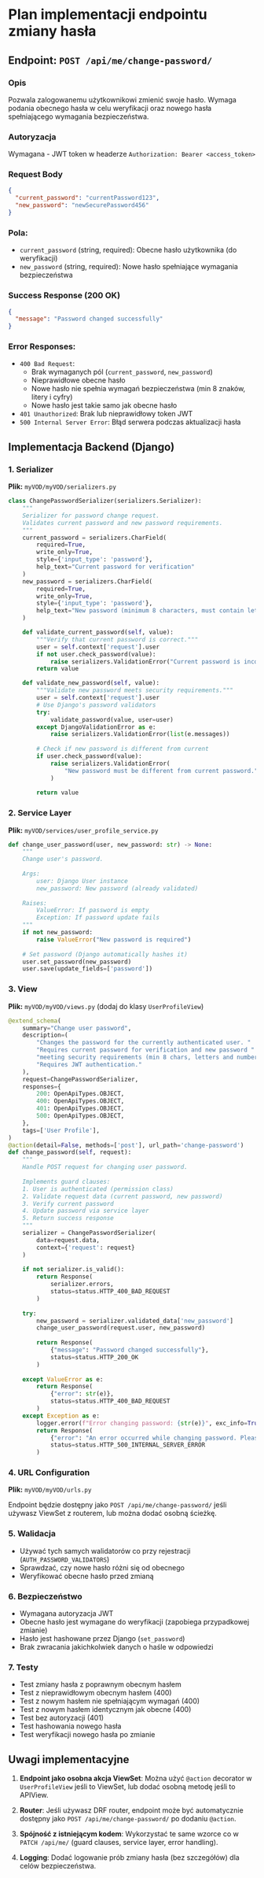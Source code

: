 # Plan implementacji endpointu zmiany hasła

## Endpoint: `POST /api/me/change-password/`

### Opis
Pozwala zalogowanemu użytkownikowi zmienić swoje hasło. Wymaga podania obecnego hasła w celu weryfikacji oraz nowego hasła spełniającego wymagania bezpieczeństwa.

### Autoryzacja
Wymagana - JWT token w headerze `Authorization: Bearer <access_token>`

### Request Body
```json
{
  "current_password": "currentPassword123",
  "new_password": "newSecurePassword456"
}
```

### Pola:
- `current_password` (string, required): Obecne hasło użytkownika (do weryfikacji)
- `new_password` (string, required): Nowe hasło spełniające wymagania bezpieczeństwa

### Success Response (200 OK)
```json
{
  "message": "Password changed successfully"
}
```

### Error Responses:
- `400 Bad Request`:
  - Brak wymaganych pól (`current_password`, `new_password`)
  - Nieprawidłowe obecne hasło
  - Nowe hasło nie spełnia wymagań bezpieczeństwa (min 8 znaków, litery i cyfry)
  - Nowe hasło jest takie samo jak obecne hasło
- `401 Unauthorized`: Brak lub nieprawidłowy token JWT
- `500 Internal Server Error`: Błąd serwera podczas aktualizacji hasła

## Implementacja Backend (Django)

### 1. Serializer
**Plik:** `myVOD/myVOD/serializers.py`

```python
class ChangePasswordSerializer(serializers.Serializer):
    """
    Serializer for password change request.
    Validates current password and new password requirements.
    """
    current_password = serializers.CharField(
        required=True,
        write_only=True,
        style={'input_type': 'password'},
        help_text="Current password for verification"
    )
    new_password = serializers.CharField(
        required=True,
        write_only=True,
        style={'input_type': 'password'},
        help_text="New password (minimum 8 characters, must contain letters and numbers)"
    )

    def validate_current_password(self, value):
        """Verify that current password is correct."""
        user = self.context['request'].user
        if not user.check_password(value):
            raise serializers.ValidationError("Current password is incorrect.")
        return value

    def validate_new_password(self, value):
        """Validate new password meets security requirements."""
        user = self.context['request'].user
        # Use Django's password validators
        try:
            validate_password(value, user=user)
        except DjangoValidationError as e:
            raise serializers.ValidationError(list(e.messages))
        
        # Check if new password is different from current
        if user.check_password(value):
            raise serializers.ValidationError(
                "New password must be different from current password."
            )
        
        return value
```

### 2. Service Layer
**Plik:** `myVOD/services/user_profile_service.py`

```python
def change_user_password(user, new_password: str) -> None:
    """
    Change user's password.
    
    Args:
        user: Django User instance
        new_password: New password (already validated)
    
    Raises:
        ValueError: If password is empty
        Exception: If password update fails
    """
    if not new_password:
        raise ValueError("New password is required")
    
    # Set password (Django automatically hashes it)
    user.set_password(new_password)
    user.save(update_fields=['password'])
```

### 3. View
**Plik:** `myVOD/myVOD/views.py` (dodaj do klasy `UserProfileView`)

```python
@extend_schema(
    summary="Change user password",
    description=(
        "Changes the password for the currently authenticated user. "
        "Requires current password for verification and new password "
        "meeting security requirements (min 8 chars, letters and numbers). "
        "Requires JWT authentication."
    ),
    request=ChangePasswordSerializer,
    responses={
        200: OpenApiTypes.OBJECT,
        400: OpenApiTypes.OBJECT,
        401: OpenApiTypes.OBJECT,
        500: OpenApiTypes.OBJECT,
    },
    tags=['User Profile'],
)
@action(detail=False, methods=['post'], url_path='change-password')
def change_password(self, request):
    """
    Handle POST request for changing user password.
    
    Implements guard clauses:
    1. User is authenticated (permission class)
    2. Validate request data (current password, new password)
    3. Verify current password
    4. Update password via service layer
    5. Return success response
    """
    serializer = ChangePasswordSerializer(
        data=request.data,
        context={'request': request}
    )
    
    if not serializer.is_valid():
        return Response(
            serializer.errors,
            status=status.HTTP_400_BAD_REQUEST
        )
    
    try:
        new_password = serializer.validated_data['new_password']
        change_user_password(request.user, new_password)
        
        return Response(
            {"message": "Password changed successfully"},
            status=status.HTTP_200_OK
        )
    
    except ValueError as e:
        return Response(
            {"error": str(e)},
            status=status.HTTP_400_BAD_REQUEST
        )
    except Exception as e:
        logger.error(f"Error changing password: {str(e)}", exc_info=True)
        return Response(
            {"error": "An error occurred while changing password. Please try again later."},
            status=status.HTTP_500_INTERNAL_SERVER_ERROR
        )
```

### 4. URL Configuration
**Plik:** `myVOD/myVOD/urls.py`

Endpoint będzie dostępny jako `POST /api/me/change-password/` jeśli używasz ViewSet z routerem, lub można dodać osobną ścieżkę.

### 5. Walidacja
- Używać tych samych walidatorów co przy rejestracji (`AUTH_PASSWORD_VALIDATORS`)
- Sprawdzać, czy nowe hasło różni się od obecnego
- Weryfikować obecne hasło przed zmianą

### 6. Bezpieczeństwo
- Wymagana autoryzacja JWT
- Obecne hasło jest wymagane do weryfikacji (zapobiega przypadkowej zmianie)
- Hasło jest hashowane przez Django (`set_password`)
- Brak zwracania jakichkolwiek danych o haśle w odpowiedzi

### 7. Testy
- Test zmiany hasła z poprawnym obecnym hasłem
- Test z nieprawidłowym obecnym hasłem (400)
- Test z nowym hasłem nie spełniającym wymagań (400)
- Test z nowym hasłem identycznym jak obecne (400)
- Test bez autoryzacji (401)
- Test hashowania nowego hasła
- Test weryfikacji nowego hasła po zmianie

## Uwagi implementacyjne

1. **Endpoint jako osobna akcja ViewSet**: Można użyć `@action` decorator w `UserProfileView` jeśli to ViewSet, lub dodać osobną metodę jeśli to APIView.

2. **Router**: Jeśli używasz DRF router, endpoint może być automatycznie dostępny jako `POST /api/me/change-password/` po dodaniu `@action`.

3. **Spójność z istniejącym kodem**: Wykorzystać te same wzorce co w `PATCH /api/me/` (guard clauses, service layer, error handling).

4. **Logging**: Dodać logowanie prób zmiany hasła (bez szczegółów) dla celów bezpieczeństwa.

